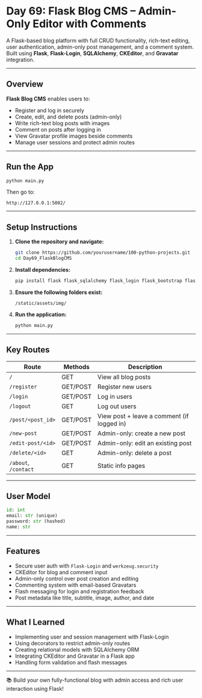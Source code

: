 # Day 69: Flask Blog CMS – Admin-Only Editor with Comments

A Flask-based blog platform with full CRUD functionality, rich-text editing, user authentication, admin-only post management, and a comment system. Built using **Flask**, **Flask-Login**, **SQLAlchemy**, **CKEditor**, and **Gravatar** integration.

---

## Overview

**Flask Blog CMS** enables users to:

* Register and log in securely
* Create, edit, and delete posts (admin-only)
* Write rich-text blog posts with images
* Comment on posts after logging in
* View Gravatar profile images beside comments
* Manage user sessions and protect admin routes

---

## Run the App

```bash
python main.py
```

Then go to:

```
http://127.0.0.1:5002/
```

---

## Setup Instructions

1. **Clone the repository and navigate:**

   ```bash
   git clone https://github.com/yourusername/100-python-projects.git
   cd Day69_FlaskBlogCMS
   ```

2. **Install dependencies:**

   ```bash
   pip install flask flask_sqlalchemy flask_login flask_bootstrap flask_wtf flask_ckeditor flask_gravatar
   ```

3. **Ensure the following folders exist:**

   ```
   /static/assets/img/
   ```

4. **Run the application:**

   ```bash
   python main.py
   ```

---

## Key Routes

| Route                | Methods  | Description                                |
| -------------------- | -------- | ------------------------------------------ |
| `/`                  | GET      | View all blog posts                        |
| `/register`          | GET/POST | Register new users                         |
| `/login`             | GET/POST | Log in users                               |
| `/logout`            | GET      | Log out users                              |
| `/post/<post_id>`    | GET/POST | View post + leave a comment (if logged in) |
| `/new-post`          | GET/POST | Admin-only: create a new post              |
| `/edit-post/<id>`    | GET/POST | Admin-only: edit an existing post          |
| `/delete/<id>`       | GET      | Admin-only: delete a post                  |
| `/about`, `/contact` | GET      | Static info pages                          |

---

## User Model

```python
id: int
email: str (unique)
password: str (hashed)
name: str
```

---

## Features

* Secure user auth with `Flask-Login` and `werkzeug.security`
* CKEditor for blog and comment input
* Admin-only control over post creation and editing
* Commenting system with email-based Gravatars
* Flash messaging for login and registration feedback
* Post metadata like title, subtitle, image, author, and date

---

## What I Learned

* Implementing user and session management with Flask-Login
* Using decorators to restrict admin-only routes
* Creating relational models with SQLAlchemy ORM
* Integrating CKEditor and Gravatar in a Flask app
* Handling form validation and flash messages

---

📚 Build your own fully-functional blog with admin access and rich user interaction using Flask!
